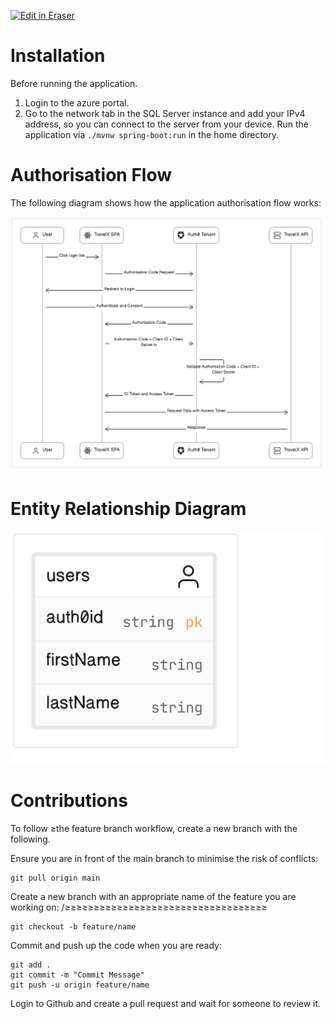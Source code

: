 <p><a target="_blank" href="https://app.eraser.io/workspace/FZOdoDP7gyF1Ceo5SjWs" id="edit-in-eraser-github-link"><img alt="Edit in Eraser" src="https://firebasestorage.googleapis.com/v0/b/second-petal-295822.appspot.com/o/images%2Fgithub%2FOpen%20in%20Eraser.svg?alt=media&amp;token=968381c8-a7e7-472a-8ed6-4a6626da5501"></a></p>

# Installation
Before running the application. 

1. Login to the azure portal. 
2. Go to the network tab in the SQL Server instance and add your IPv4 address, so you can connect to the server from your device. 
Run the application via `./mvnw spring-boot:run` in the home directory.

# Authorisation Flow
The following diagram shows how the application authorisation flow works:

![Authorisation Flow](/.eraser/FZOdoDP7gyF1Ceo5SjWs___U6y9emfrl8eHDv3I72P3GpFUUJa2___---figure---OZnkHHrLqc0Iu4WUTZcdS---figure---vhnfp7DaSoydBvnDKtHlhg.png "Authorisation Flow")



# Entity Relationship Diagram


![Entity Relationship](/.eraser/FZOdoDP7gyF1Ceo5SjWs___U6y9emfrl8eHDv3I72P3GpFUUJa2___---figure---Bzig9-uG2Y7Gldu_UkKz8---figure---B3-G5gwp5E8775HoDi6ogg.png "Entity Relationship")

# Contributions
To follow ≥the feature branch workflow, create a new branch with the following.

Ensure you are in front of the main branch to minimise the risk of conflicts: 

```
git pull origin main
```
Create a new branch with an appropriate name of the feature you are working on: /≥≥≥≥≥≥≥≥≥≥≥≥≥≥≥≥≥≥≥≥≥≥≥≥≥≥≥≥≥≥≥≥≥≥≥

```
git checkout -b feature/name
```
Commit and push up the code when you are ready:  

```
git add .
git commit -m "Commit Message"
git push -u origin feature/name
```
Login to Github and create a pull request and wait for someone to review it. 


<!--- Eraser file: https://app.eraser.io/workspace/FZOdoDP7gyF1Ceo5SjWs --->